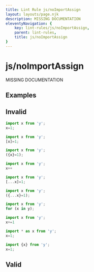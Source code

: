 ```yaml
---
title: Lint Rule js/noImportAssign
layout: layouts/page.njk
description: MISSING DOCUMENTATION
eleventyNavigation: {
	key: lint-rules/js/noImportAssign,
	parent: lint-rules,
	title: js/noImportAssign
}
---
```


# js/noImportAssign

MISSING DOCUMENTATION

<!-- EVERYTHING BELOW IS AUTOGENERATED. SEE SCRIPTS FOLDER FOR UPDATE SCRIPTS -->


## Examples
## Invalid
```typescript
import x from 'y';
x=1;
```
```typescript
import x from 'y';
[x]=1;
```
```typescript
import x from 'y';
({x}=1);
```
```typescript
import x from 'y';
x++
```
```typescript
import x from 'y';
[...x]=1;
```
```typescript
import x from 'y';
({...x}=1);
```
```typescript
import x from 'y';
for (x in y);
```
```typescript
import x from 'y';
x+=1
```
```typescript
import * as x from 'y';
x=1;
```
```typescript
import {x} from 'y';
x=1;
```
## Valid
